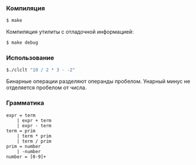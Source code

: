 ### Компиляция

```sh
$ make
```

Компиляция утилиты с отладочной информацией:
```sh
$ make debug
```

### Использование

```sh
$./clclt "10 / 2 * 3 - -2"
```

Бинарные операции разделяют операнды пробелом. Унарный минус не отделяется пробелом от числа.

### Грамматика

```
expr = term
    | expr + term
    | expr - term
term = prim
    | term * prim
    | term / prim
prim = number
    | -number
number = [0-9]+
```

